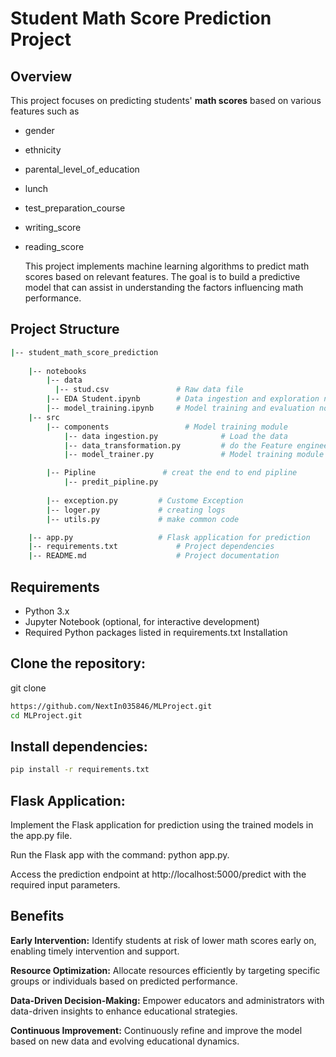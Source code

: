 # Student Math Score Prediction Project
## Overview
This project focuses on predicting students' **math scores** based on various features such as 
- gender
- ethnicity
- parental_level_of_education
- lunch
- test_preparation_course
- writing_score
- reading_score

  This project implements machine learning algorithms to predict math scores based on relevant features. The goal is to build a predictive model that can assist in understanding the factors influencing math performance.
## Project Structure

```bash
|-- student_math_score_prediction
    
    |-- notebooks
        |-- data
          |-- stud.csv               # Raw data file
        |-- EDA Student.ipynb        # Data ingestion and exploration notebook
        |-- model_training.ipynb     # Model training and evaluation notebook
    |-- src
        |-- components                 # Model training module
            |-- data ingestion.py              # Load the data
            |-- data_transformation.py         # do the Feature engineering
            |-- model_trainer.py               # Model training module

        |-- Pipline               # creat the end to end pipline
            |-- predit_pipline.py
           
        |-- exception.py         # Custome Exception
        |-- loger.py             # creating logs
        |-- utils.py             # make common code

    |-- app.py                   # Flask application for prediction
    |-- requirements.txt             # Project dependencies
    |-- README.md                    # Project documentation
```

## Requirements
- Python 3.x
- Jupyter Notebook (optional, for interactive development)
- Required Python packages listed in requirements.txt
  Installation
## Clone the repository:
git clone
```bash
https://github.com/NextIn035846/MLProject.git
cd MLProject.git
```
## Install dependencies:

```bash
pip install -r requirements.txt
```


## Flask Application:

Implement the Flask application for prediction using the trained models in the app.py file.

Run the Flask app with the command: python app.py.

Access the prediction endpoint at http://localhost:5000/predict with the required input parameters.


## Benefits
**Early Intervention:**
Identify students at risk of lower math scores early on, enabling timely intervention and support.

**Resource Optimization:**
Allocate resources efficiently by targeting specific groups or individuals based on predicted performance.

**Data-Driven Decision-Making:**
Empower educators and administrators with data-driven insights to enhance educational strategies.

**Continuous Improvement:**
Continuously refine and improve the model based on new data and evolving educational dynamics.

